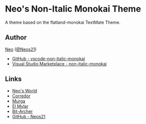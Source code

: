 # Neo's Non-Italic Monokai Theme

A theme based on the flatland-monokai TextMate Theme.


## Author

[Neo](http://neo.s21.xrea.com/) ([@Neos21](https://twitter.com/Neos21))

- [GitHub - vscode-non-italic-monokai](https://github.com/Neos21/vscode-non-italic-monokai)
- [Visual Studio Marketplace - non-italic-monokai](https://marketplace.visualstudio.com/items?itemName=Neos21.non-italic-monokai)


## Links

- [Neo's World](http://neo.s21.xrea.com/)
- [Corredor](http://neos21.hatenablog.com/)
- [Murga](http://neos21.hatenablog.jp/)
- [El Mylar](http://neos21.hateblo.jp/)
- [Bit-Archer](http://bit-archer.hatenablog.com/)
- [GitHub - Neos21](https://github.com/Neos21/)
